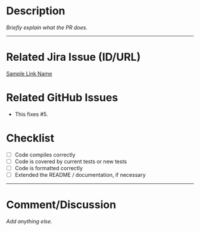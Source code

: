 # Description

_Briefly explain what the PR does._

---

# Related Jira Issue (ID/URL)

[Sample Link Name](URL)

# Related GitHub Issues

- This fixes #5.

# Checklist

- [ ] Code compiles correctly
- [ ] Code is covered by current tests or new tests
- [ ] Code is formatted correctly
- [ ] Extended the README / documentation, if necessary

---

# Comment/Discussion

_Add anything else._
